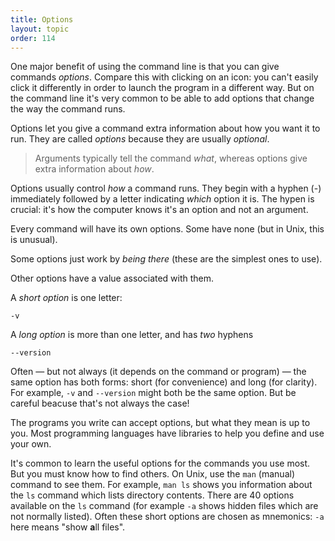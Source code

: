 ```yaml
---
title: Options
layout: topic
order: 114
---
```


One major benefit of using the command line is that you can give commands
_options_. Compare this with clicking on an icon: you can't easily click it
differently in order to launch the program in a different way. But on the
command line it's very common to be able to add options that change the way
the command runs.

Options let you give a command extra information about how you want it to run.
They are called _options_ because they are usually _optional_.

> Arguments typically tell the command _what_, whereas options give extra
> information about _how_.

Options usually control _how_ a command runs. They begin with a hyphen (-)
immediately followed by a letter indicating _which_ option it is. The hypen
is crucial: it's how the computer knows it's an option and not an argument.

Every command will have its own options. Some have none (but in Unix, this is
unusual).

Some options just work by _being there_ (these are the simplest ones to use).

Other options have a value associated with them.

A _short option_ is one letter:

    -v

A _long option_ is more than one letter, and has _two_ hyphens

    --version

Often — but not always (it depends on the command or program) — the same option
has both forms: short (for convenience) and long (for clarity). For example,
`-v` and `--version` might both be the same option. But be careful beacuse
that's not always the case!

The programs you write can accept options, but what they mean is up to you.
Most programming languages have libraries to help you define and use your own.

It's common to learn the useful options for the commands you use most. But you
must know how to find others. On Unix, use the `man` (manual) command to see
them. For example, `man ls` shows you information about the `ls` command which
lists directory contents. There are 40 options available on the `ls` command
(for example `-a` shows hidden files which are not normally listed). Often
these short options are chosen as mnemonics: `-a` here means "show **a**ll
files".
